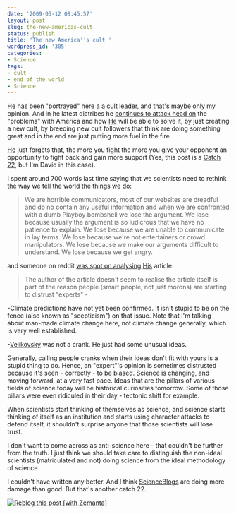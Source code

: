 ```yaml
---
date: '2009-05-12 08:45:57'
layout: post
slug: the-new-americas-cult
status: publish
title: 'The new America''s cult '
wordpress_id: '305'
categories:
- Science
tags:
- cult
- end of the world
- Science
---
```


[He](http://scienceblogs.com/pharyngula/) has been "portrayed" here a a cult leader, and that's maybe only my opinion. And in he latest diatribes he [continues to attack head on](http://scienceblogs.com/pharyngula/2009/05/idiot_america_new_and_expanded.php) the "problems" with America and how [He](http://scienceblogs.com/pharyngula/) will be able to solve it, by just creating a new cult, by breeding new cult followers that think are doing something great and in the end are just putting more fuel in the fire. 

[He](http://scienceblogs.com/pharyngula/) just forgets that, the more you fight the more you give your opponent an opportunity to fight back and gain more support (Yes, this post is a [Catch 22](http://en.wikipedia.org/wiki/Catch-22), but I'm David in this case).

I spent around 700 words last time saying that we scientists need to rethink the way we tell the world the things we do:



> We are horrible communicators, most of our websites are dreadful and do no contain any useful information and when we are confronted with a dumb Playboy bombshell we lose the argument. We lose because usually the argument is so ludicrous that we have no patience to explain. We lose because we are unable to communicate in lay terms. We lose because we're not entertainers or crowd manipulators. We lose because we make our arguments difficult to understand. We lose because we get angry.



and someone on reddit [was spot on analysing](http://www.reddit.com/r/science/comments/8jp4i/the_rise_of_idiot_america/c09ic2j) [His](http://scienceblogs.com/pharyngula/) article:





> The author of the article doesn't seem to realise the article itself is part of the reason people (smart people, not just morons) are starting to distrust "experts" -

-Climate predictions have not yet been confirmed. It isn't stupid to be on the fence (also known as "scepticism") on that issue. Note that I'm talking about man-made climate change here, not climate change generally, which is very well established.

-[Velikovsky](http://en.wikipedia.org/wiki/Immanuel_Velikovsky) was not a crank. He just had some unusual ideas.

Generally, calling people cranks when their ideas don't fit with yours is a stupid thing to do. Hence, an "expert"'s opinion is sometimes distrusted because it's seen - correctly - to be biased. Science is changing, and moving forward, at a very fast pace. Ideas that are the pillars of various fields of science today will be historical curiosities tomorrow. Some of those pillars were even ridiculed in their day - tectonic shift for example.

When scientists start thinking of themselves as science, and science starts thinking of itself as an institution and starts using character attacks to defend itself, it shouldn't surprise anyone that those scientists will lose trust.

I don't want to come across as anti-science here - that couldn't be further from the truth. I just think we should take care to distinguish the non-ideal scientists (matriculated and not) doing science from the ideal methodology of science.



I couldn't have written any better. And I think [ScienceBlogs](http://scienceblogs.com/) are doing more damage than good. But that's another catch 22. 








[![Reblog this post [with Zemanta]](http://img.zemanta.com/reblog_a.png?x-id=a57b194d-1784-48b6-abd3-e929237c3ffc)](http://reblog.zemanta.com/zemified/a57b194d-1784-48b6-abd3-e929237c3ffc/)
